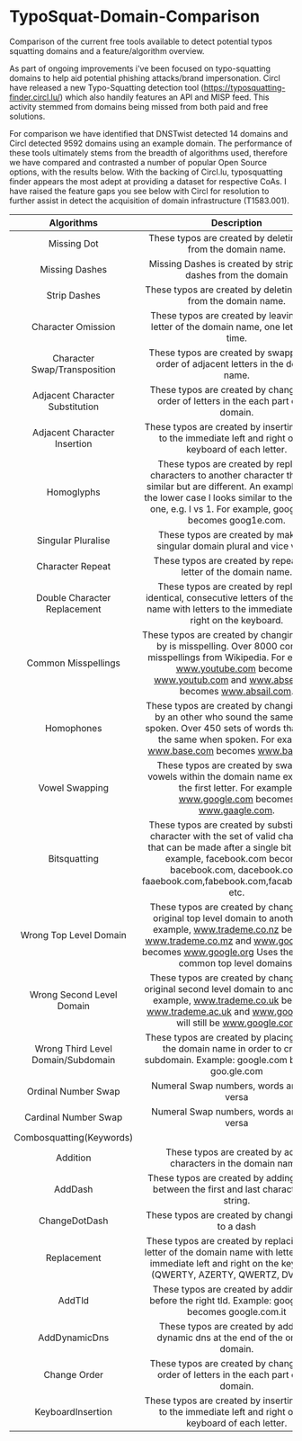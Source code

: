 # TypoSquat-Domain-Comparison
Comparison of the current free tools available to detect potential typos squatting domains and a feature/algorithm overview. 

As part of ongoing improvements i've been focused on typo-squatting domains to help aid potential phishing attacks/brand impersonation. Circl have released a new Typo-Squatting detection tool (https://typosquatting-finder.circl.lu/) which also handily features an API and MISP feed. This activity stemmed from domains being missed from both paid and free solutions. 

For comparison we have identified that DNSTwist detected 14 domains and Circl detected 9592 domains using an example domain. The performance of these tools ultimately stems from the breadth of algorithms used, therefore we have compared and contrasted a number of popular Open Source options, with the results below. With the backing of Circl.lu, typosquatting finder appears the most adept at providing a dataset for respective CoAs. I have raised the feature gaps you see below with Circl for resolution to further assist in detect the acquisition of domain infrastructure (T1583.001).


|          **Algorithms**         	|                                                                                                              **Description**                                                                                                              	| **Circl** 	| **URLInsane** 	| **URLCrazy** 	| **DNSTwist** 	|
|:-------------------------------:	|:-----------------------------------------------------------------------------------------------------------------------------------------------------------------------------------------------------------------------------------------:	|:---------:	|:-------------:	|:------------:	|:------------:	|
|           Missing Dot           	|                                                                                      These typos are created by deleting a dot from the domain name.                                                                                      	|     X     	|       X       	|       X      	|       X      	|
|          Missing Dashes         	|                                                                                     Missing Dashes is created by stripping all dashes from the domain                                                                                     	|     X     	|       X       	|              	|              	|
|           Strip Dashes          	|                                                                                      These typos are created by deleting a dash from the domain name.                                                                                     	|     X     	|       X       	|       X      	|              	|
|        Character Omission       	|                                                                         These typos are created by leaving out a letter of the domain name, one letter at a time.                                                                         	|     X     	|       X       	|       X      	|       X      	|
|          Character Swap/Transposition         	|                                                                           These typos are created by swapping the order of adjacent letters in the domain name.                                                                           	|     X     	|       X       	|       X      	|              	|
| Adjacent Character Substitution 	|                                                                          These typos are created by changing the order of letters in the each part of the domain.                                                                         	|     X     	|       X       	|       X      	|              	|
|   Adjacent Character Insertion  	|                                                                These typos are created by inserting letters to the immediate left and right on the keyboard of each letter.                                                               	|     X     	|       X       	|       X      	|       X      	|
|            Homoglyphs           	|  These typos are created by replacing characters to another character that look similar but are different. An example is that the lower case l looks similar to the numeral one, e.g. l vs 1. For example, google.com becomes goog1e.com. 	|     X     	|       X       	|       X      	|       P      	|
|        Singular Pluralise       	|                                                                                 These typos are created by making a singular domain plural and vice versa.                                                                                	|     X     	|       X       	|       X      	|              	|
|         Character Repeat        	|                                                                                     These typos are created by repeating a letter of the domain name.                                                                                     	|     X     	|       X       	|       X      	|       X      	|
|   Double Character Replacement  	|                                            These typos are created by replacing identical, consecutive letters of the domain name with letters to the immediate left and right on the keyboard.                                           	|     X     	|       X       	|       X      	|              	|
|       Common Misspellings       	|                 These typos are created by changing a word by is misspelling. Over 8000 common misspellings from Wikipedia. For example, www.youtube.com becomes www.youtub.com and www.abseil.com becomes www.absail.com.                	|     X     	|       X       	|       X      	|              	|
|            Homophones           	|                        These typos are created by changing word by an other who sound the same when spoken. Over 450 sets of words that sound the same when spoken. For example, www.base.com becomes www.bass.com.                       	|     X     	|       X       	|       X      	|       P      	|
|          Vowel Swapping         	|                                             These typos are created by swapping vowels within the domain name except for the first letter. For example, www.google.com becomes www.gaagle.com.                                            	|     X     	|       X       	|       X      	|              	|
|           Bitsquatting          	| These typos are created by substituting a character with the set of valid characters that can be made after a single bit flip. For example, facebook.com becomes bacebook.com, dacebook.com, faaebook.com,fabebook.com,facabook.com, etc. 	|     X     	|       X       	|       X      	|       X      	|
|      Wrong Top Level Domain     	|        These typos are created by changing the original top level domain to another. For example, www.trademe.co.nz becomes www.trademe.co.mz and www.google.com becomes www.google.org Uses the 19 most common top level domains.        	|     X     	|       X       	|       X      	|              	|
|    Wrong Second Level Domain    	|     These typos are created by changing the original second level domain to another. For example, www.trademe.co.uk becomes www.trademe.ac.uk and www.google.com will still be www.google.com                                                                                                                                                                                                                                      	|     X     	|       X       	|       X      	|              	|
|     Wrong Third Level Domain/Subdomain    	|                                                     These typos are created by placing a dot in the domain name in order to create subdomain. Example: google.com becomes goo.gle.com                                                     	|     X     	|       X       	|              	|              	|
|       Ordinal Number Swap       	|                                                                                                 Numeral Swap numbers, words and vice versa                                                                                                	|     X     	|       X       	|              	|              	|
|       Cardinal Number Swap      	|                                                                                                 Numeral Swap numbers, words and vice versa                                                                                                	|     X     	|       X       	|              	|              	|
|     Combosquatting(Keywords)    	|                                                                                                                                                                                                                                           	|           	|               	|              	|              	|
|             Addition            	|                                                                                      These typos are created by add a characters in the domain name.                                                                                      	|     X     	|               	|              	|              	|
|             AddDash             	|                                                                         These typos are created by adding a dash between the first and last character in a string.                                                                        	|     X     	|               	|              	|              	|
|          ChangeDotDash          	|                                                                                            These typos are created by changing a dot to a dash                                                                                            	|     X     	|               	|              	|              	|
|           Replacement           	|                                     These typos are created by replacing each letter of the domain name with letters to the immediate left and right on the keyboard. (QWERTY, AZERTY, QWERTZ, DVORAK)                                    	|     X     	|               	|              	|              	|
|              AddTld             	|                                                                  These typos are created by adding a tld before the right tld. Example: google.com becomes google.com.it                                                                  	|     X     	|               	|              	|              	|
|              AddDynamicDns             	|                                                                  These typos are created by adding a dynamic dns at the end of the original domain.                                                                  	|     X     	|               	|              	|              	|
|              Change Order             	|                                                                  These typos are created by changing the order of letters in the each part of the domain.                                                             	|     X     	|               	|              	|              	|
|              KeyboardInsertion             	|                                                                  These typos are created by inserting letters to the immediate left and right on the keyboard of each letter.                                                                 	|     X     	|               	|              	|              	|
